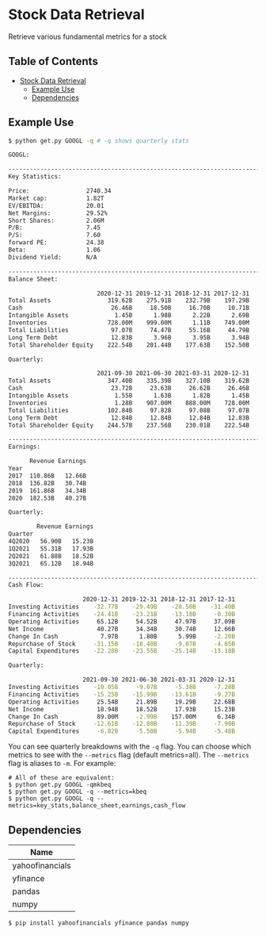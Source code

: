 <!-- markdown-toc start - Don't edit this section. Run M-x markdown-toc-refresh-toc -->
# Stock Data Retrieval

Retrieve various fundamental metrics for a stock

## Table of Contents

- [Stock Data Retrieval](#stock-data-retrieval)
    - [Example Use](#example-use)
    - [Dependencies](#dependencies)

<!-- markdown-toc end -->

## Example Use

```bash
$ python get.py GOOGL -q # -q shows quarterly stats

GOOGL:

--------------------------------------------------------------------------------
Key Statistics:

Price:                2740.34
Market cap:           1.82T
EV/EBITDA:            20.01
Net Margins:          29.52%
Short Shares:         2.06M
P/B:                  7.45
P/S:                  7.60
forward PE:           24.38
Beta:                 1.06
Dividend Yield:       N/A

--------------------------------------------------------------------------------
Balance Sheet:

                         2020-12-31 2019-12-31 2018-12-31 2017-12-31
Total Assets                319.62B    275.91B    232.79B    197.29B
Cash                         26.46B     18.50B     16.70B     10.71B
Intangible Assets             1.45B      1.98B      2.22B      2.69B
Inventories                 728.00M    999.00M      1.11B    749.00M
Total Liabilities            97.07B     74.47B     55.16B     44.79B
Long Term Debt               12.83B      3.96B      3.95B      3.94B
Total Shareholder Equity    222.54B    201.44B    177.63B    152.50B

Quarterly:

                         2021-09-30 2021-06-30 2021-03-31 2020-12-31
Total Assets                347.40B    335.39B    327.10B    319.62B
Cash                         23.72B     23.63B     26.62B     26.46B
Intangible Assets             1.55B      1.63B      1.82B      1.45B
Inventories                   1.28B    907.00M    888.00M    728.00M
Total Liabilities           102.84B     97.82B     97.08B     97.07B
Long Term Debt               12.84B     12.84B     12.84B     12.83B
Total Shareholder Equity    244.57B    237.56B    230.01B    222.54B

--------------------------------------------------------------------------------
Earnings:

      Revenue Earnings
Year
2017  110.86B   12.66B
2018  136.82B   30.74B
2019  161.86B   34.34B
2020  182.53B   40.27B

Quarterly:

        Revenue Earnings
Quarter
4Q2020   56.90B   15.23B
1Q2021   55.31B   17.93B
2Q2021   61.88B   18.52B
3Q2021   65.12B   18.94B

--------------------------------------------------------------------------------
Cash Flow:

                     2020-12-31 2019-12-31 2018-12-31 2017-12-31
Investing Activities    -32.77B    -29.49B    -28.50B    -31.40B
Financing Activities    -24.41B    -23.21B    -13.18B     -8.30B
Operating Activities     65.12B     54.52B     47.97B     37.09B
Net Income               40.27B     34.34B     30.74B     12.66B
Change In Cash            7.97B      1.80B      5.99B     -2.20B
Repurchase of Stock     -31.15B    -18.40B     -9.07B     -4.85B
Capital Expenditures    -22.28B    -23.55B    -25.14B    -13.18B

Quarterly:

                     2021-09-30 2021-06-30 2021-03-31 2020-12-31
Investing Activities    -10.05B     -9.07B     -5.38B     -7.28B
Financing Activities    -15.25B    -15.99B    -13.61B     -9.27B
Operating Activities     25.54B     21.89B     19.29B     22.68B
Net Income               18.94B     18.52B     17.93B     15.23B
Change In Cash           89.00M     -2.99B    157.00M      6.34B
Repurchase of Stock     -12.61B    -12.80B    -11.39B     -7.90B
Capital Expenditures     -6.82B     -5.50B     -5.94B     -5.48B
```

You can see quarterly breakdowns with the `-q` flag. You can choose which metrics to see
with the `--metrics` flag (default metrics=all). The `--metrics` flag is aliases
to `-m`. For example:

```
# All of these are equivalent:
$ python get.py GOOGL -qmkbeq
$ python get.py GOOGL -q --metrics=kbeq
$ python get.py GOOGL -q --metrics=key_stats,balance_sheet,earnings,cash_flow
```

## Dependencies

| Name            |
|--               |
| yahoofinancials |
| yfinance        |
| pandas          |
| numpy           |

```
$ pip install yahoofinancials yfinance pandas numpy
```
